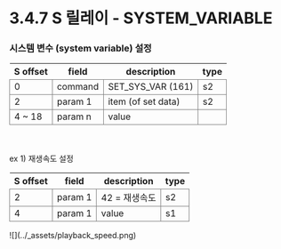 ﻿# 3.4.7 S 릴레이 - SYSTEM_VARIABLE

<style type="text/css">
table  {border-collapse:collapse;}
td {border-color:gray;border-style:solid;border-width:1px;}
.grayed {background-color:lightgray;}
</style>


### 시스템 변수 (system variable) 설정
<table class="tg">
<thead>
	<tr>
		<th>S offset</th>
		<th>field</th>
		<th>description</th>
		<th>type</th>
	</tr>
</thead>

<tbody>
	<tr>
		<td>0</td>
		<td>command</td>
		<td>SET_SYS_VAR (161)</td>
		<td>s2</td>
	</tr>
	<tr>
		<td>2</td>
		<td>param 1</td>
		<td>item (of set data)</td>
		<td>s2</td>
	</tr>
	<tr>
		<td>4 ~ 18</td>
		<td>param n</td>
		<td>value</td>
		<td></td>
	</tr>
</tbody>
</table>

<br>
<br>
ex 1) 재생속도 설정
<table class="tg">
<thead>
	<tr>
		<th>S offset</th>
		<th>field</th>
		<th>description</th>
		<th>type</th>
	</tr>
</thead>
<tbody>
	<tr>
		<td>2</td>
		<td>param 1</td>
		<td>42 = 재생속도</td>
		<td>s2</td>
	</tr>
	<tr>
		<td>4</td>
		<td>param 1</td>
		<td>value</td>
		<td>s1</td>
	</tr>
</tbody>
</table>
![](../_assets/playback_speed.png)

